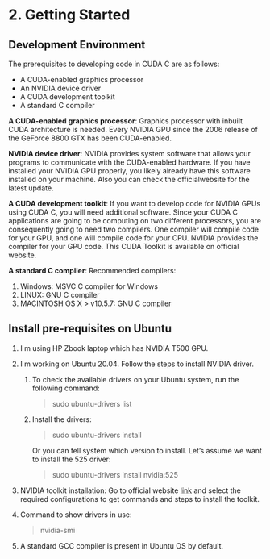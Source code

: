 # 2. Getting Started

## Development Environment
The prerequisites to developing code in CUDA C are as follows:
- A CUDA-enabled graphics processor
- An NVIDIA device driver
- A CUDA development toolkit
- A standard C compiler

**A CUDA-enabled graphics processor**: Graphics processor with inbuilt CUDA architecture is needed. Every NVIDIA GPU since the 2006 release of the GeForce 8800 GTX has been CUDA-enabled. 

**NVIDIA device driver**: NVIDIA provides system software that allows your programs to communicate with the CUDA-enabled hardware. If you have installed your NVIDIA GPU properly, you likely already have this software installed on your machine. Also you can check the officialwebsite for the latest update.

**A CUDA development toolkit**: If you want to develop code for NVIDIA GPUs using CUDA C, you will need additional software. Since your CUDA C applications are going to be computing on two different processors, you are consequently going to need two compilers. One compiler will compile code for your GPU, and one will compile code for your CPU. NVIDIA provides the compiler for your GPU code. This CUDA Toolkit is available on official website.

**A standard C compiler**: Recommended compilers:
1. Windows: MSVC C compiler for Windows
2. LINUX: GNU C compiler 
3. MACINTOSH OS X > v10.5.7: GNU C compiler 


## Install pre-requisites on Ubuntu
1. I m using HP Zbook laptop which has NVIDIA T500 GPU.
2. I m working on Ubuntu 20.04. Follow the steps to install NVIDIA driver.
   1. To check the available drivers on your Ubuntu system, run the following command:
        > sudo ubuntu-drivers list
   2. Install the drivers:
        > sudo ubuntu-drivers install  

        Or you can tell system which version to install. Let’s assume we want to install the 525 driver:  
        > sudo ubuntu-drivers install nvidia:525

3. NVIDIA toolkit installation: Go to official website [link](https://developer.nvidia.com/cuda-downloads) and select the required configurations to get commands and steps to install the toolkit.
4. Command to show drivers in use:
    > nvidia-smi
5. A standard GCC compiler is present in Ubuntu OS by default.
